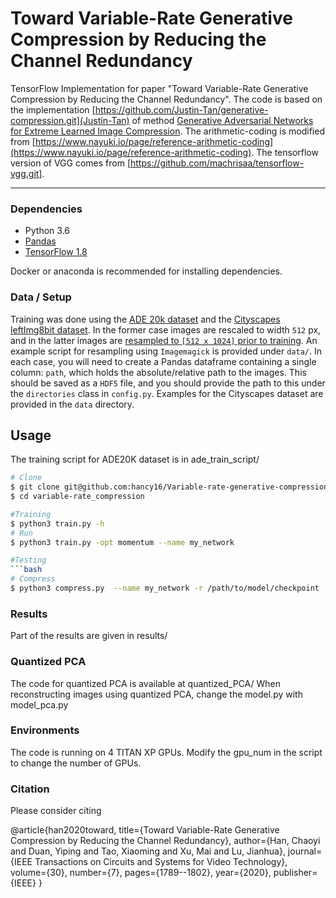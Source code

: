 # Toward Variable-Rate Generative Compression by Reducing the Channel Redundancy

TensorFlow Implementation for paper "Toward Variable-Rate Generative Compression by Reducing the Channel Redundancy". The code is based on the implementation [https://github.com/Justin-Tan/generative-compression.git](Justin-Tan)  of method [Generative Adversarial Networks for Extreme Learned Image Compression](https://arxiv.org/abs/1804.02958). The arithmetic-coding is modified from [https://www.nayuki.io/page/reference-arithmetic-coding](https://www.nayuki.io/page/reference-arithmetic-coding). The tensorflow version of VGG comes from [https://github.com/machrisaa/tensorflow-vgg.git].

-----------------------------
### Dependencies
* Python 3.6
* [Pandas](https://pandas.pydata.org/)
* [TensorFlow 1.8](https://github.com/tensorflow/tensorflow)

Docker or anaconda is recommended for installing dependencies.

### Data / Setup
Training was done using the [ADE 20k dataset](http://groups.csail.mit.edu/vision/datasets/ADE20K/) and the [Cityscapes leftImg8bit dataset](https://www.cityscapes-dataset.com/). In the former case images are rescaled to width `512` px, and in the latter images are [resampled to `[512 x 1024]` prior to training](https://www.imagemagick.org/script/command-line-options.php#resample). An example script for resampling using `Imagemagick` is provided under `data/`. In each case, you will need to create a Pandas dataframe containing a single column: `path`, which holds the absolute/relative path to the images. This should be saved as a `HDF5` file, and you should provide the path to this under the `directories` class in `config.py`. Examples for the Cityscapes dataset are provided in the `data` directory. 

## Usage
The training script for ADE20K dataset is in ade_train_script/
```bash
# Clone
$ git clone git@github.com:hancy16/Variable-rate-generative-compression.git
$ cd variable-rate_compression

#Training
$ python3 train.py -h
# Run
$ python3 train.py -opt momentum --name my_network

#Testing
```bash
# Compress
$ python3 compress.py  --name my_network -r /path/to/model/checkpoint
```
### Results
Part of the results are given in results/

### Quantized PCA
The code for quantized PCA is available at quantized_PCA/
When reconstructing images using quantized PCA, change the model.py with model_pca.py

### Environments 
The code is running on 4 TITAN XP GPUs. Modify the gpu_num in the script to change the number of GPUs.

### Citation
Please consider citing

  @article{han2020toward,
  title={Toward Variable-Rate Generative Compression by Reducing the Channel Redundancy},
  author={Han, Chaoyi and Duan, Yiping and Tao, Xiaoming and Xu, Mai and Lu, Jianhua},
  journal={IEEE Transactions on Circuits and Systems for Video Technology},
  volume={30},
  number={7},
  pages={1789--1802},
  year={2020},
  publisher={IEEE}
  }


